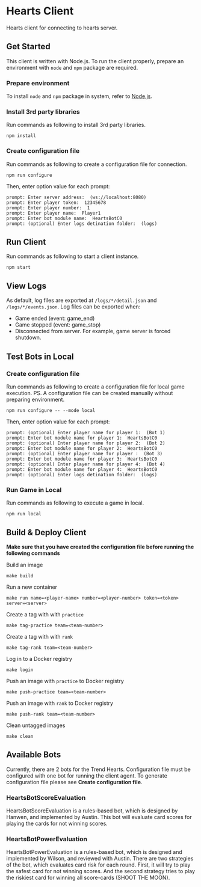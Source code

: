 # Hearts Client
Hearts client for connecting to hearts server.

## Get Started
This client is written with Node.js. To run the client properly, prepare an environment with `node` and `npm` package are required.

### Prepare environment
To install `node` and `npm` package in system, refer to [Node.js](https://nodejs.org/en/download/).

### Install 3rd party libraries
Run commands as following to install 3rd party libraries.

```
npm install
```

### Create configuration file
Run commands as following to create a configuration file for connection.

```
npm run configure
```

Then, enter option value for each prompt:

```
prompt: Enter server address:  (ws://localhost:8080)
prompt: Enter player token:  12345678
prompt: Enter player number:  1
prompt: Enter player name:  Player1
prompt: Enter bot module name:  HeartsBotC0
prompt: (optional) Enter logs detination folder:  (logs)
```

## Run Client
Run commands as following to start a client instance.

```
npm start
```

## View Logs
As default, log files are exported at `/logs/*/detail.json` and `/logs/*/events.json`. Log files can be exported when:
- Game ended (event: game_end)
- Game stopped (event: game_stop)
- Disconnected from server. For example, game server is forced shutdown.

## Test Bots in Local

### Create configuration file
Run commands as following to create a configuration file for local game execution.
PS. A configuration file can be created manually without preparing environment.

```
npm run configure -- --mode local
```

Then, enter option value for each prompt:

```
prompt: (optional) Enter player name for player 1:  (Bot 1)
prompt: Enter bot module name for player 1:  HeartsBotC0
prompt: (optional) Enter player name for player 2:  (Bot 2)
prompt: Enter bot module name for player 2:  HeartsBotC0
prompt: (optional) Enter player name for player :  (Bot 3)
prompt: Enter bot module name for player 3:  HeartsBotC0
prompt: (optional) Enter player name for player 4:  (Bot 4)
prompt: Enter bot module name for player 4:  HeartsBotC0
prompt: (optional) Enter logs detination folder:  (logs)
```

### Run Game in Local
Run commands as following to execute a game in local.

```
npm run local
```

## Build & Deploy Client
**Make sure that you have created the configuration file before running the following commands**

Build an image

```
make build
```

Run a new container

```
make run name=<player-name> number=<player-number> token=<token> server=<server>
```

Create a tag with with `practice`

```
make tag-practice team=<team-number>
```

Create a tag with with `rank`

```
make tag-rank team=<team-number>
```

Log in to a Docker registry

```
make login
```

Push an image with `practice` to Docker registry

```
make push-practice team=<team-number>
```

Push an image with `rank` to Docker registry

```
make push-rank team=<team-number>
```

Clean untagged images

```
make clean
```

## Available Bots
Currently, there are 2 bots for the Trend Hearts. Configuration file must be configured with one bot for running the client agent. To generate configuration file please see **Create configuration file**.

### HeartsBotScoreEvaluation
HeartsBotScoreEvaluation is a rules-based bot, which is designed by Hanwen, and implemented by Austin. This bot will evaluate card scores for playing the cards for not winning scores.

### HeartsBotPowerEvaluation
HeartsBotPowerEvaluation is a rules-based bot, which is designed and implemented by Wilson, and reviewed with Austin. There are two strategies of the bot, which evaluates card risk for each round. First, it will try to play the safest card for not winning scores. And the second strategy tries to play the riskiest card for winning all score-cards (SHOOT THE MOON).

